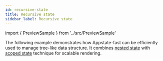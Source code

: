 ```yaml
---
id: recursive-state
title: Recursive state
sidebar_label: Recursive state
---
```


import { PreviewSample } from '../src/PreviewSample'

The following example demonstrates how Appstate-fast can be efficiently used to manage tree-like data structure. It combines [nested state](./nested-state) with [scoped state](./scoped-state) technique for scalable rendering.

<PreviewSample example="local-complex-tree-structure" />
